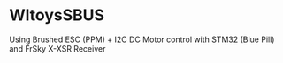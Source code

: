 # WltoysSBUS
Using Brushed ESC (PPM) + I2C DC Motor control with STM32 (Blue Pill) and FrSky X-XSR Receiver
